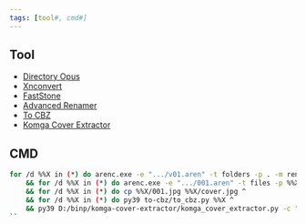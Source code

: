 ```yaml
---
tags: [tool#, cmd#]
---
```


## Tool

- [Directory Opus](https://www.gpsoft.com.au/)
- [Xnconvert](https://www.xnview.com/en/xnconvert/)
- [FastStone](https://www.faststone.org/FSViewerDetail.htm)
- [Advanced Renamer](https://www.advancedrenamer.com)
- [To CBZ](https://github.com/italomaia/to-cbz)
- [Komga Cover Extractor](https://github.com/zachstultz/komga-cover-extractor)

## CMD

```sh
for /d %%X in (*) do arenc.exe -e ".../v01.aren" -t folders -p . -m rename ^
	&& for /d %%X in (*) do arenc.exe -e ".../001.aren" -t files -p %%X -m rename ^
	&& for /d %%X in (*) do cp %%X/001.jpg %%X/cover.jpg ^
	&& for /d %%X in (*) do py39 to-cbz/to_cbz.py %%X ^
	&& py39 D:/binp/komga-cover-extractor/komga_cover_extractor.py -c "True" -cq "70" -p .
``